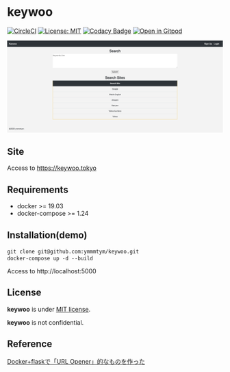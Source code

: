 # keywoo

[![CircleCI](https://circleci.com/gh/ymmmtym/keywoo.svg?style=svg)](https://circleci.com/gh/ymmmtym/keywoo) [![License: MIT](https://img.shields.io/badge/License-MIT-yellow.svg)](https://opensource.org/licenses/MIT) [![Codacy Badge](https://api.codacy.com/project/badge/Grade/482c4bf8af724892b725d6308eb6d64d)](https://www.codacy.com/manual/ymmmtym/keywoo?utm_source=github.com&amp;utm_medium=referral&amp;utm_content=ymmmtym/keywoo&amp;utm_campaign=Badge_Grade) [![Open in Gitpod](https://gitpod.io/button/open-in-gitpod.svg)](https://gitpod.io/#https://github.com/ymmmtym/keywoo)


![keywoo](./keywoo/static/keywoo_top.png)

## Site
Access to https://keywoo.tokyo
## Requirements

- docker >= 19.03
- docker-compose >= 1.24

## Installation(demo)

```
git clone git@github.com:ymmmtym/keywoo.git
docker-compose up -d --build
```

Access to http://localhost:5000

## License

**keywoo** is under [MIT license](https://en.wikipedia.org/wiki/MIT_License).

**keywoo** is not confidential.


## Reference
[Docker+flaskで「URL Opener」的なものを作った](https://qiita.com/ymmmtym/items/eba907b818f0cc70856d)
